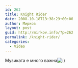 ```yaml
---
id: 262
title: Knight Rider
date: 2008-10-18T13:38:29+00:00
author: Мирков
layout: post
guid: http://mirkov.info/?p=262
permalink: /knight-rider/
categories:
  - Video
---
```

Музиката е много важна<img src='http://mirkov.info/wp-includes/images/blank.gif' alt=':)' class='wp-smiley smiley-2' />